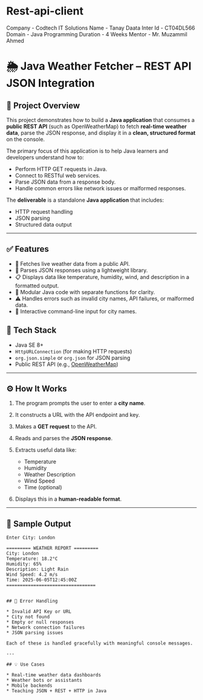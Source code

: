 # Rest-api-client

Company - Codtech IT Solutions
Name - Tanay Daata
Inter Id - CT04DL566
Domain - Java Programming
Duration - 4 Weeks
Mentor -  Mr. Muzammil Ahmed

# 🌦️ Java Weather Fetcher – REST API JSON Integration

## 📌 Project Overview

This project demonstrates how to build a **Java application** that consumes a **public REST API** (such as OpenWeatherMap) to fetch **real-time weather data**, parse the JSON response, and display it in a **clean, structured format** on the console.

The primary focus of this application is to help Java learners and developers understand how to:

* Perform HTTP GET requests in Java.
* Connect to RESTful web services.
* Parse JSON data from a response body.
* Handle common errors like network issues or malformed responses.

The **deliverable** is a standalone **Java application** that includes:

* HTTP request handling
* JSON parsing
* Structured data output

---

## ✅ Features

* 🔗 Fetches live weather data from a public API.
* 🔎 Parses JSON responses using a lightweight library.
* 📋 Displays data like temperature, humidity, wind, and description in a formatted output.
* 🧱 Modular Java code with separate functions for clarity.
* ⚠️ Handles errors such as invalid city names, API failures, or malformed data.
* 💬 Interactive command-line input for city names.


## 🧰 Tech Stack

* Java SE 8+
* `HttpURLConnection` (for making HTTP requests)
* `org.json.simple` or `org.json` for JSON parsing
* Public REST API (e.g., [OpenWeatherMap](https://openweathermap.org/api))

---

## ⚙️ How It Works

1. The program prompts the user to enter a **city name**.
2. It constructs a URL with the API endpoint and key.
3. Makes a **GET request** to the API.
4. Reads and parses the **JSON response**.
5. Extracts useful data like:

   * Temperature
   * Humidity
   * Weather Description
   * Wind Speed
   * Time (optional)
6. Displays this in a **human-readable format**.

---


## 📌 Sample Output

```
Enter City: London

========= WEATHER REPORT =========
City: London
Temperature: 18.2°C
Humidity: 65%
Description: Light Rain
Wind Speed: 4.2 m/s
Time: 2025-06-05T12:45:00Z
=================================


## 🔐 Error Handling

* Invalid API Key or URL
* City not found
* Empty or null responses
* Network connection failures
* JSON parsing issues

Each of these is handled gracefully with meaningful console messages.

---

## 💡 Use Cases

* Real-time weather data dashboards
* Weather bots or assistants
* Mobile backends
* Teaching JSON + REST + HTTP in Java

